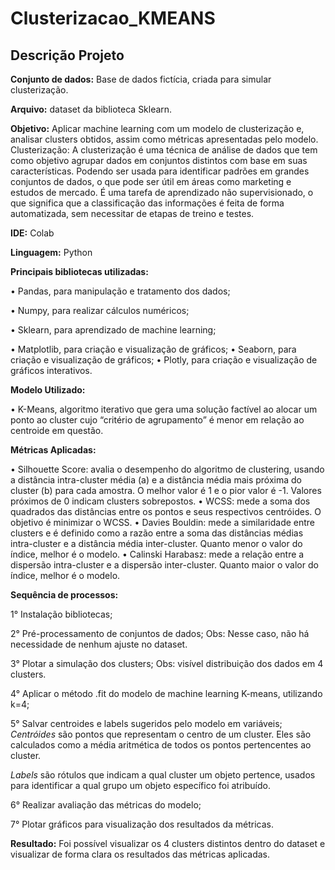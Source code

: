 # Clusterizacao_KMEANS
## Descrição Projeto


**Conjunto de dados:** Base de dados fictícia, criada para simular clusterização.


**Arquivo:** dataset da biblioteca Sklearn.


**Objetivo:** Aplicar machine learning com um modelo de clusterização e, analisar clusters obtidos, assim como métricas apresentadas pelo modelo.
Clusterização: A clusterização é uma técnica de análise de dados que tem como objetivo agrupar dados em conjuntos distintos com base em suas características. Podendo ser usada para identificar padrões em grandes conjuntos de dados, o que pode ser útil em áreas como marketing e estudos de mercado. É uma tarefa de aprendizado não supervisionado, o que significa que a classificação das informações é feita de forma automatizada, sem necessitar de etapas de treino e testes.

**IDE:** Colab


**Linguagem:** Python


**Principais bibliotecas utilizadas:**

• Pandas, para manipulação e tratamento dos dados; 

• Numpy, para realizar cálculos numéricos; 

• Sklearn, para aprendizado de machine learning;

• Matplotlib, para criação e visualização de gráficos;
• Seaborn, para criação e visualização de gráficos;
• Plotly, para criação e visualização de gráficos interativos.


**Modelo Utilizado:**

• K-Means, algoritmo iterativo que gera uma solução factível ao alocar um ponto ao cluster cujo “critério de agrupamento” é menor em relação ao centroide em questão.

**Métricas Aplicadas:**

• Silhouette Score:  avalia o desempenho do algoritmo de clustering, usando a distância intra-cluster média (a) e a distância média mais próxima do cluster (b) para cada amostra. O melhor valor é 1 e o pior valor é -1. Valores próximos de 0 indicam clusters sobrepostos. 
• WCSS: mede a soma dos quadrados das distâncias entre os pontos e seus respectivos centróides. O objetivo é minimizar o WCSS.
• Davies Bouldin: mede a similaridade entre clusters e é definido como a razão entre a soma das distâncias médias intra-cluster e a distância média inter-cluster. Quanto menor o valor do índice, melhor é o modelo.
• Calinski Harabasz: mede a relação entre a dispersão intra-cluster e a dispersão inter-cluster. Quanto maior o valor do índice, melhor é o modelo.


**Sequência de processos:**

1° Instalação bibliotecas;

2° Pré-processamento de conjuntos de dados;
Obs: Nesse caso, não há necessidade de nenhum ajuste no dataset.

3° Plotar a simulação dos clusters;
Obs: visível distribuição dos dados em 4 clusters.

4° Aplicar o método .fit do modelo de machine learning K-means, utilizando k=4;

5° Salvar centroides e labels sugeridos pelo modelo em variáveis;
*Centróides* são pontos que representam o centro de um cluster. Eles são calculados como a média aritmética de todos os pontos pertencentes ao cluster.

*Labels* são rótulos que indicam a qual cluster um objeto pertence, usados para identificar a qual grupo um objeto específico foi atribuído.

6° Realizar avaliação das métricas do modelo;

7° Plotar gráficos para visualização dos resultados da métricas.

**Resultado:** Foi possível visualizar os 4 clusters distintos dentro do dataset e visualizar de forma clara os resultados das métricas aplicadas.
